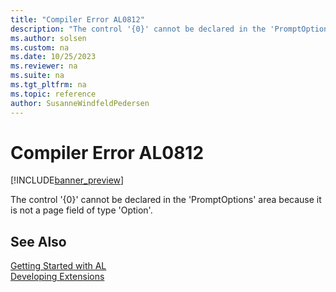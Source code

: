 ```yaml
---
title: "Compiler Error AL0812"
description: "The control '{0}' cannot be declared in the 'PromptOptions' area because it is not a page field of type 'Option'."
ms.author: solsen
ms.custom: na
ms.date: 10/25/2023
ms.reviewer: na
ms.suite: na
ms.tgt_pltfrm: na
ms.topic: reference
author: SusanneWindfeldPedersen
---
```

[//]: # (START>DO_NOT_EDIT)
[//]: # (IMPORTANT:Do not edit any of the content between here and the END>DO_NOT_EDIT.)
[//]: # (Any modifications should be made in the .xml files in the ModernDev repo.)
# Compiler Error AL0812

[!INCLUDE[banner_preview](../includes/banner_preview.md)]

The control '{0}' cannot be declared in the 'PromptOptions' area because it is not a page field of type 'Option'.


[//]: # (IMPORTANT: END>DO_NOT_EDIT)
## See Also  
[Getting Started with AL](../devenv-get-started.md)  
[Developing Extensions](../devenv-dev-overview.md)  